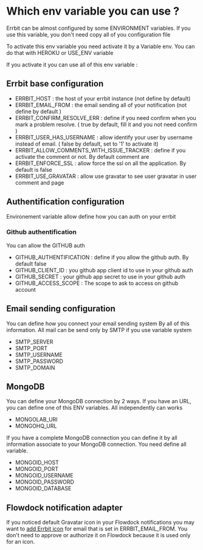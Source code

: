 ---
---
# Which env variable you can use ?

Errbit can be almost configured by some ENVIRONMENT variables. If you
use this variable, you don't need copy all of you configuration file

To activate this env variable you need activate it by a Variable env.
You can do that with HEROKU or USE_ENV variable

If you activate it you can use all of this env variable :

## Errbit base configuration

* ERRBIT_HOST : the host of your errbit instance (not define by default)
* ERRBIT_EMAIL_FROM : the email sending all of your notification (not
  define by default )
* ERRBIT_CONFIRM_RESOLVE_ERR : define if you need confirm when you mark
  a problem resolve. ( true by default, fill it and you not need
confirm )
* ERRBIT_USER_HAS_USERNAME : allow identify your user by username
  instead of email. ( false by default, set to '1' to activate it)
* ERRBIT_ALLOW_COMMENTS_WITH_ISSUE_TRACKER : define if you activate the
  comment or not. By default comment are
* ERRBIT_ENFORCE_SSL : allow force the ssl on all the application. By
  default is false
* ERRBIT_USE_GRAVATAR : allow use gravatar to see user gravatar in user
  comment and page

## Authentification configuration

Environement variable allow define how you can auth on your errbit

### Github authentification

You can allow the GITHUB auth

* GITHUB_AUTHENTIFICATION : define if you allow the github auth. By
  default false
* GITHUB_CLIENT_ID : you github app client id to use in your github auth
* GITHUB_SECRET : your github app secret to use in your github auth
* GITHUB_ACCESS_SCOPE : The scope to ask to access on github account

## Email sending configuration

You can define how you connect your email sending system By all of this
information. All mail can be send only by SMTP if you use variable
system

* SMTP_SERVER
* SMTP_PORT
* SMTP_USERNAME
* SMTP_PASSWORD
* SMTP_DOMAIN

## MongoDB

You can define your MongoDB connection by 2 ways. If you have an URL,
you can define one of this ENV variables. All independently can works

* MONGOLAB_URI
* MONGOHQ_URL

If you have a complete MongoDB connection you can define it by all
information associate to your MongoDB connection. You need define all
variable.

* MONGOID_HOST
* MONGOID_PORT
* MONGOID_USERNAME
* MONGOID_PASSWORD
* MONGOID_DATABASE

## Flowdock notification adapter

If you noticed default Gravatar icon in your Flowdock notifications you
may want to [add Errbit icon](http://gravatar.com) for email that is
set in ERRBIT_EMAIL_FROM.
You don't need to approve or authorize it on Flowdock because it is used only for an icon.
